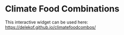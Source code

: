 # Climate Food Combinations

This interactive widget can be used here:
https://delekof.github.io/climatefoodcombos/